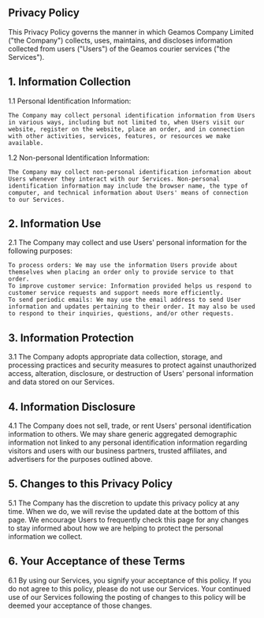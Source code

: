 ## Privacy Policy

This Privacy Policy governs the manner in which Geamos Company Limited ("the Company") collects, uses, maintains, and discloses information collected from users ("Users") of the Geamos courier services ("the Services").

## 1. Information Collection

1.1 Personal Identification Information:

    The Company may collect personal identification information from Users in various ways, including but not limited to, when Users visit our website, register on the website, place an order, and in connection with other activities, services, features, or resources we make available.

1.2 Non-personal Identification Information:

    The Company may collect non-personal identification information about Users whenever they interact with our Services. Non-personal identification information may include the browser name, the type of computer, and technical information about Users' means of connection to our Services.

## 2. Information Use

2.1 The Company may collect and use Users' personal information for the following purposes:

    To process orders: We may use the information Users provide about themselves when placing an order only to provide service to that order.
    To improve customer service: Information provided helps us respond to customer service requests and support needs more efficiently.
    To send periodic emails: We may use the email address to send User information and updates pertaining to their order. It may also be used to respond to their inquiries, questions, and/or other requests.

## 3. Information Protection

3.1 The Company adopts appropriate data collection, storage, and processing practices and security measures to protect against unauthorized access, alteration, disclosure, or destruction of Users' personal information and data stored on our Services.

## 4. Information Disclosure

4.1 The Company does not sell, trade, or rent Users' personal identification information to others. We may share generic aggregated demographic information not linked to any personal identification information regarding visitors and users with our business partners, trusted affiliates, and advertisers for the purposes outlined above.

## 5. Changes to this Privacy Policy

5.1 The Company has the discretion to update this privacy policy at any time. When we do, we will revise the updated date at the bottom of this page. We encourage Users to frequently check this page for any changes to stay informed about how we are helping to protect the personal information we collect.

## 6. Your Acceptance of these Terms

6.1 By using our Services, you signify your acceptance of this policy. If you do not agree to this policy, please do not use our Services. Your continued use of our Services following the posting of changes to this policy will be deemed your acceptance of those changes.